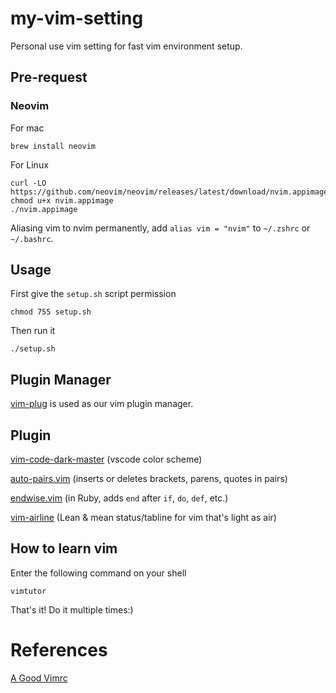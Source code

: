 # my-vim-setting
Personal use vim setting for fast vim environment setup. 

## Pre-request

### Neovim

For mac

```
brew install neovim
```

For Linux

```
curl -LO https://github.com/neovim/neovim/releases/latest/download/nvim.appimage
chmod u+x nvim.appimage
./nvim.appimage
```

Aliasing vim to nvim permanently, add `alias vim = "nvim"` to `~/.zshrc` or `~/.bashrc`.

## Usage

First give the `setup.sh` script permission
```shell
chmod 755 setup.sh
```
Then run it
```shell
./setup.sh
```
## Plugin Manager

[vim-plug](https://github.com/junegunn/vim-plug) is used as our vim plugin manager.

## Plugin

[vim-code-dark-master](https://github.com/tomasiser/vim-code-dark) (vscode color scheme)

[auto-pairs.vim](https://github.com/jiangmiao/auto-pairs) (inserts or deletes brackets, parens, quotes in pairs)

[endwise.vim](https://github.com/tpope/vim-endwise) (in Ruby, adds `end` after `if`, `do`, `def`, etc.)

[vim-airline](https://github.com/vim-airline/vim-airline) (Lean & mean status/tabline for vim that's light as air)

## How to learn vim

Enter the following command on your shell

```shell
vimtutor
```

That's it! Do it multiple times:)

# References

[A Good Vimrc](https://dougblack.io/words/a-good-vimrc.html)